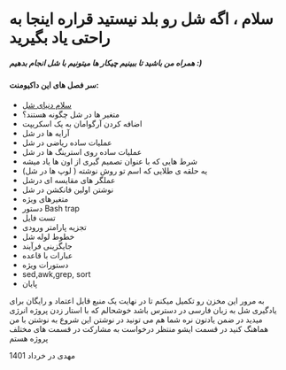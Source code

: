 
#  سلام ، اگه شل رو بلد نیستید قراره اینجا به راحتی یاد بگیرید
##### همراه من باشید تا ببینیم چیکار ها میتونیم با شل انجام بدهیم :)
#### سر فصل های این داکیومنت:
- [سلام دنیای شل](./01-%20%D8%B3%D9%84%D8%A7%D9%85%20%D8%A8%D9%87%20%D8%AF%D9%86%DB%8C%D8%A7%DB%8C%20%D8%B4%D9%84/HelloWorldShell.md)
- متغیر ها در شل چگونه هستند؟
- اضافه کردن آرگوامان به یک اسکریپت
- آرایه ها در شل
- عملیات ساده ریاضی در شل
- عملیات ساده روی استرینگ ها در شل
- شرط هایی که با عنوان تصمیم گیری از اون ها یاد میشه
- یه حلقه ی طلایی که اسم تو روش نوشته ( لوپ ها در شل)
- عملگر های مقایسه ای درشل
- نوشتن اولین فانکشن در شل
- متغیرهای ویژه
- دستور Bash trap
- تست فایل
- تجزیه پارامتر ورودی
- خطوط لوله شل
- جایگزینی فرآیند
- عبارات با قاعده
- دستورات ویژه
- sed,awk,grep, sort
- پایان

به مرور این مخزن رو تکمیل میکنم تا در نهایت یک منبع قابل اعتماد و رایگان برای یادگیری 
شل به زبان فارسی در دسترس باشد خوشحالم که با استار زدن پروژه انرژی میدید در ضمن 
یادتون نره شما هم می تونید در نوشتن این شروع به نوشتن با من هماهنگ کنید در قسمت ایشو 
منتظر درخواست به مشارکت در قسمت های مختلف پروژه هستم

مهدی در خرداد 1401
